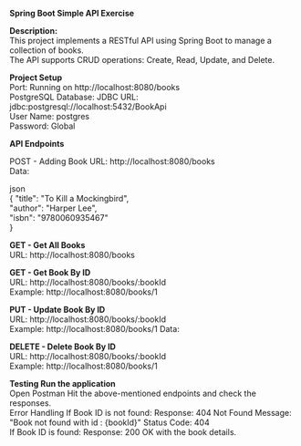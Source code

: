 **Spring Boot Simple API Exercise**

**Description:**
<br>
This project implements a RESTful API using Spring Boot to manage a collection of books. <br>
The API supports CRUD operations: Create, Read, Update, and Delete.

**Project Setup** <br>
Port: Running on http://localhost:8080/books  <br>
PostgreSQL Database: JDBC URL: jdbc:postgresql://localhost:5432/BookApi <br>
User Name: postgres <br>
Password: Global <br>

**API Endpoints**

POST - Adding Book URL: http://localhost:8080/books <br>
Data: <br>

json <br>
{ 
"title": "To Kill a Mockingbird", <br>
"author": "Harper Lee", <br>
"isbn": "9780060935467" <br>
}

**GET - Get All Books**  <br>
URL: http://localhost:8080/books

**GET - Get Book By ID** <br>
URL: http://localhost:8080/books/:bookId <br>
Example: http://localhost:8080/books/1

**PUT - Update Book By ID** <br>
URL: http://localhost:8080/books/:bookId <br>
Example: http://localhost:8080/books/1 Data:

**DELETE - Delete Book By ID** <br>
URL: http://localhost:8080/books/:bookId  <br>
Example: http://localhost:8080/books/1

**Testing Run the application** <br>
Open Postman Hit the above-mentioned endpoints and check the responses. <br>
Error Handling If Book ID is not found: Response: 404 Not Found Message: "Book not found with id : {bookId}" Status Code: 404  <br>
If Book ID is found: Response: 200 OK with the book details.

